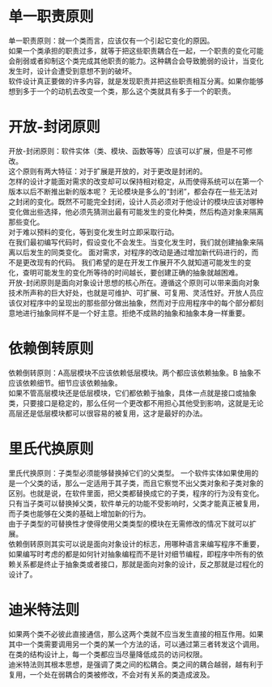 # 单一职责原则
单一职责原则：就一个类而言，应该仅有一个引起它变化的原因。<br>
如果一个类承担的职责过多，就等于把这些职责耦合在一起，一个职责的变化可能会削弱或者抑制这个类完成其他职责的能力。这种耦合会导致脆弱的设计，当变化发生时，设计会遭受到意想不到的破坏。<br>
软件设计真正要做的许多内容，就是发现职责并把这些职责相互分离。如果你能够想到多于一个的动机去改变一个类，那么这个类就具有多于一个的职责。
# 开放-封闭原则
开放-封闭原则：软件实体（类、模块、函数等等）应该可以扩展，但是不可修改。<br>
这个原则有两大特征：对于扩展是开放的，对于更改是封闭的。<br>
怎样的设计才能面对需求的改变却可以保持相对稳定，从而使得系统可以在第一个版本以后不断推出新的版本呢？
无论模块是多么的“封闭”，都会存在一些无法对之封闭的变化。既然不可能完全封闭，设计人员必须对于他设计的模块应该对哪种变化做出些选择，他必须先猜测出最有可能发生的变化种类，然后构造对象来隔离那些变化。<br>
对于难以预料的变化，等到变化发生时立即采取行动。<br>
在我们最初编写代码时，假设变化不会发生。当变化发生时，我们就创建抽象来隔离以后发生的同类变化。
面对需求，对程序的改动是通过增加新代码进行的，而不是更改现有的代码。
我们希望的是在开发工作展开不久就知道可能发生的变化，查明可能发生的变化所等待的时间越长，要创建正确的抽象就越困难。<br>
开放-封闭原则是面向对象设计思想的核心所在。遵循这个原则可以带来面向对象技术所声称的巨大好处，也就是可维护、可扩展、可复用、灵活性好。开放人员应该仅对程序中的呈现出的那些部分做出抽象，然而对于应用程序中的每个部分都刻意地进行抽象同样不是一个好主意。拒绝不成熟的抽象和抽象本身一样重要。

# 依赖倒转原则
依赖倒转原则：A高层模块不应该依赖低层模块。两个都应该依赖抽象。B 抽象不应该依赖细节。细节应该依赖抽象。<br>
如果不管高层模块还是低层模块，它们都依赖于抽象，具体一点就是接口或抽象类，只要接口是稳定的，那么任何一个更改都不用担心其他受到影响，这就是无论高层还是低层模块都可以很容易的被复用，这才是最好的办法。
# 里氏代换原则
里氏代换原则：子类型必须能够替换掉它们的父类型。
一个软件实体如果使用的是一个父类的话，那么一定适用于其子类，而且它察觉不出父类对象和子类对象的区别。也就是说，在软件里面，把父类都替换成它的子类，程序的行为没有变化。<br>
只有当子类可以替换掉父类，软件单元的功能不受影响时，父类才能真正被复用，而子类也能够在父类的基础上增加新的行为。<br>
由于子类型的可替换性才使得使用父类类型的模块在无需修改的情况下就可以扩展。<br>
依赖倒转原则其实可以说是面向对象设计的标志，用哪种语言来编写程序不重要，如果编写时考虑的都是如何针对抽象编程而不是针对细节编程，即程序中所有的依赖关系都是终止于抽象类或者接口，那就是面向对象的设计，反之那就是过程化的设计了。

# 迪米特法则
如果两个类不必彼此直接通信，那么这两个类就不应当发生直接的相互作用。如果其中一个类需要调用另一个类的某一个方法的话，可以通过第三者转发这个调用。<br>
在类的结构设计上，每一个类都应当尽量降低成员的访问权限。<br>
迪米特法则其根本思想，是强调了类之间的松耦合。类之间的耦合越弱，越有利于复用，一个处在弱耦合的类被修改，不会对有关系的类造成波及。
